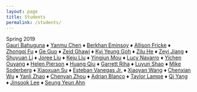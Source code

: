 ```yaml
---
layout: page
title: Students
permalink: /students/
---
```


<div id="semester">Spring 2019</div>
<div id="students">
<a href="https://gb2470.github.io/" target="_blank">Gauri Bahuguna</a><span id="separator"> &#9830; </span>
<a href="https://yc3513.github.io" target="_blank">Yanmu Chen</a><span id="separator"> &#9830; </span>
<a href="https://sle7en.github.io/be2263.github.io-index.html/" target="_blank">Berkhan Eminsoy</a><span id="separator"> &#9830; </span>
<a href="https://af2912.github.io/" target="_blank">Allison Fricke</a><span id="separator"> &#9830; </span>
<a href="https://zf2202.github.io" target="_blank">Zhongqi Fu</a><span id="separator"> &#9830; </span>
<a href="https://gg2691.github.io/" target="_blank">Ge Guo</a><span id="separator"> &#9830; </span>
<a href="https://zeidghawi.github.io/" target="_blank">Zeid Ghawi</a><span id="separator"> &#9830; </span>
<a href="https://kyiyeunggoh.github.io/" target="_blank">Kyi Yeung Goh</a><span id="separator"> &#9830; </span>
<a href="https://zh2358.github.io/" target="_blank">Zilu He</a><span id="separator"> &#9830; </span>
<a href="https://zj2243.github.io/index.html" target="_blank">Zeyi Jiang</a><span id="separator"> &#9830; </span>
<a href="https://saintyu.github.io/" target="_blank">Shuyuan Li</a><span id="separator"> &#9830; </span>
<a href="https://joreeliu.github.io/index.html" target="_blank">Joree Liu</a><span id="separator"> &#9830; </span>
<a href="https://lkjivy.github.io/" target="_blank">Keju Liu</a><span id="separator"> &#9830; </span>
<a href="https://renzo0756.github.io/" target="_blank">Yingjun Mou</a><span id="separator"> &#9830; </span>
<a href="https://aln2149.github.io/" target="_blank">Lucy Navarro</a><span id="separator"> &#9830; </span>
<a href="https://yichenouyang.github.io/Datavis-tutorial1/" target="_blank">Yichen Ouyang</a><span id="separator"> &#9830; </span>
<a href="https://hp2493.github.io/" target="_blank">Helen Pierson</a><span id="separator"> &#9830; </span>
<a href="https://huangqiu96.github.io/" target="_blank">Huang Qiu</a><span id="separator"> &#9830; </span>
<a href="https://gr2595.github.io/" target="_blank">Garrett Riha</a><span id="separator"> &#9830; </span>
<a href="https://auroraluyunshao.github.io/Data-Viz/" target="_blank">Luyun Shao</a><span id="separator"> &#9830; </span>
<a href="https://mikesody.github.io/tutorial_01/" target="_blank">Mike Soderberg</a><span id="separator"> &#9830; </span>
<a href="https://xiaoxuansu.github.io" target="_blank">Xiaoxuan Su</a><span id="separator"> &#9830; </span>
<a href="https://epv2105.github.io/" target="_blank">Esteban Vanegas Jr.</a><span id="separator"> &#9830; </span>
<a href="https://xw2452.github.io/" target="_blank">Xiaoyan Wang</a><span id="separator"> &#9830; </span>
<a href="https://chenxianwu.github.io/" target="_blank">Chenxian Wu</a><span id="separator"> &#9830; </span>
<a href="https://lslapphira.github.io/" target="_blank">Yanli Zhao</a><span id="separator"> &#9830; </span>
<a href="https://cyanchow.github.io/index.html" target="_blank">Chenyan Zhou</a><span id="separator"> &#9830; </span>
<a href="https://adrianblanco.github.io/DataVis-Spring-2019/" target="_blank">Adrian Blanco</a><span id="separator"> &#9830; </span>
<a href="tl2812@cumc.columbia.edu" target="_blank">Taylor Lampe</a><span id="separator"> &#9830; </span>
<a href="https://yqjim111.github.io/" target="_blank">Qi Yang</a><span id="separator"> &#9830; </span>
<a href="https://github.com/jl5221/jl5221.github.io" target="_blank">Jinsook Lee</a><span id="separator"> &#9830; </span>
<a href="https://syclaire.github.io/" target="_blank">Seung Yeun Ahn</a>

</div>
